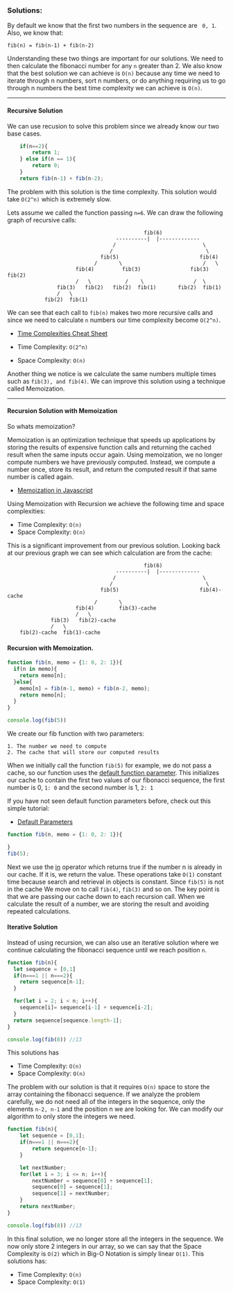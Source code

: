 ### Solutions:

By default we know that the first two numbers in the sequence are  ` 0, 1`. Also, we know that:

`fib(n) = fib(n-1) + fib(n-2)`

Understanding these two things are important for our solutions. We need to then calculate the fibonacci number for any `n` greater than 2. We also know that the best solution we can achieve is `O(n)` because any time we need to iterate through n numbers, sort n numbers, or do anything requiring us to go through n numbers the best time complexity we can achieve is `O(n)`.


___
#### Recursive Solution
We can use recusion to solve this problem since we already know our two base cases.

```javascript
    if(n==2){
        return 1;
    } else if(n == 1){
        return 0;
    }
    return fib(n-1) + fib(n-2);
```

The problem with this solution is the time complexity. This solution would take `O(2^n)` which is extremely slow. 

Lets assume we called the function passing `n=6`. We can draw the following graph of recursive calls:

```
                                            fib(6)
                                   ----------|  |-------------
                                  /                            \
                                 /                              \
                              fib(5)                          fib(4)
                            /       \                          /   \
                      fib(4)         fib(3)                fib(3)  fib(2)   
                      /   \           /    \                /  \
                fib(3)   fib(2)   fib(2)  fib(1)       fib(2)  fib(1)  
                /   \
            fib(2)  fib(1)                          

``` 
We can see that each call to `fib(n)` makes two more recursive calls and since we need to calculate `n` numbers our time complexity become `O(2^n)`. 

* [Time Complexities Cheat Sheet](https://www.bigocheatsheet.com)

* Time Complexity: `O(2^n)`
* Space Complexity: `O(n)`

Another thing we notice is we calculate the same numbers multiple times such as `fib(3), and fib(4)`. We can improve this solution using a technique called Memoization. 
___
#### Recursion Solution with Memoization

So whats memoization? 

Memoization is an optimization technique that speeds up applications by storing the results of expensive function calls and returning the cached result when the same inputs occur again. Using memoization, we no longer compute numbers we have previously computed. Instead, we compute a number once, store its result, and return the computed result if that same number is called again.
* [Memoization in Javascript](https://scotch.io/tutorials/understanding-memoization-in-javascript)

Using Memoization with Recursion we achieve the following time and space complexities:
* Time Complexity: `O(n)`
* Space Complexity: `O(n)`

This is a significant improvement from our previous solution. Looking back at our previous graph we can see which calculation are from the cache:

```
                                            fib(6)
                                   ----------|  |-------------
                                  /                            \
                                 /                              \
                              fib(5)                          fib(4)-cache 
                            /       \                          
                      fib(4)        fib(3)-cache               
                      /   \           
              fib(3)   fib(2)-cache    
              /   \
    fib(2)-cache  fib(1)-cache   

```

#### Recursion with Memoization. 

```javascript
function fib(n, memo = {1: 0, 2: 1}){
  if(n in memo){
    return memo[n];
  }else{
    memo[n] = fib(n-1, memo) + fib(n-2, memo);
    return memo[n];
  }
}

console.log(fib(5))
```

We create our fib function with two parameters:

    1. The number we need to compute
    2. The cache that will store our computed results

When we initially call the function `fib(5)` for example, we do not pass a cache, so our function uses the [default function parameter](https://developer.mozilla.org/en-US/docs/Web/JavaScript/Reference/Functions/Default_parameters). This initializes our cache to contain the first two values of our fibonacci sequence, the first number is 0, `1: 0` and the second number is 1, `2: 1`

If you have not seen default function parameters before, check out this simple tutorial:
* [Default Parameters](https://alligator.io/js/default-function-parameters/)

```javascript
function fib(n, memo = {1: 0, 2: 1}){

}
fib(5); 
```
Next we use the [in](https://developer.mozilla.org/en-US/docs/Web/JavaScript/Reference/Operators/in) operator which returns true if the number n is already in our cache. If it is, we return the value. These operations take `O(1)` constant time because search and retrieval in objects is constant. Since `fib(5)` is not in the cache We move on to call `fib(4)`, `fib(3)` and so on. The key point is that we are passing our cache down to each recursion call. When we calculate the result of a number, we are storing the result and avoiding repeated calculations. 



#### Iterative Solution

Instead of using recursion, we can also use an iterative solution where we continue calculating the fibonacci sequence until we reach position `n`.

```javascript
function fib(n){
  let sequence = [0,1]
  if(n===1 || n===2){
    return sequence[n-1];
  }

  for(let i = 2; i < n; i++){
    sequence[i]= sequence[i-1] + sequence[i-2];
  }
  return sequence[sequence.length-1]; 
}

console.log(fib(8)) //13
```
This solutions has
* Time Complexity: `O(n)` 
* Space Complexity: `O(n)`

The problem with our solution is that it requires `O(n)` space to store the array containing the fibonacci sequence. If we analyze the problem carefully, we do not need all of the integers in the sequence, only the elements `n-2, n-1` and the position n we are looking for. We can modify our algorithm to only store the integers we need. 

```javascript
function fib(n){
    let sequence = [0,1];
    if(n===1 || n===2){
        return sequence[n-1];
    }

    let nextNumber;
    for(let i = 3; i <= n; i++){
        nextNumber = sequence[0] + sequence[1];
        sequence[0] = sequence[1];
        sequence[1] = nextNumber;
    }
    return nextNumber;
}

console.log(fib(8)) //13
```
In this final solution, we no longer store all the integers in the sequence. We now only store 2 integers in our array, so we can say that the Space Complexity is `O(2)` which in Big-O Notation is simply linear `O(1)`.
This solutions has:
* Time Complexity: `O(n)` 
* Space Complexity: `O(1)`
